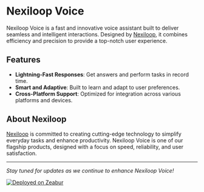 # Nexiloop Voice

Nexiloop Voice is a fast and innovative voice assistant built to deliver seamless and intelligent interactions. Designed by [Nexiloop](https://nexiloop.com), it combines efficiency and precision to provide a top-notch user experience.

## Features

- **Lightning-Fast Responses**: Get answers and perform tasks in record time.  
- **Smart and Adaptive**: Built to learn and adapt to user preferences.  
- **Cross-Platform Support**: Optimized for integration across various platforms and devices.

## About Nexiloop

[Nexiloop](https://nexiloop.com) is committed to creating cutting-edge technology to simplify everyday tasks and enhance productivity. Nexiloop Voice is one of our flagship products, designed with a focus on speed, reliability, and user satisfaction.

---

*Stay tuned for updates as we continue to enhance Nexiloop Voice!*


[![Deployed on Zeabur](https://zeabur.com/deployed-on-zeabur-dark.svg)](https://zeabur.com?referralCode=mohameodo&utm_source=mohameodo&utm_campaign=oss)
